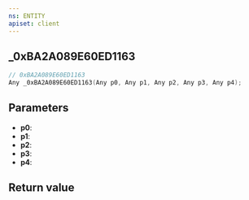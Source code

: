 ```yaml
---
ns: ENTITY
apiset: client
---
```

## _0xBA2A089E60ED1163

```c
// 0xBA2A089E60ED1163
Any _0xBA2A089E60ED1163(Any p0, Any p1, Any p2, Any p3, Any p4);
```


## Parameters
* **p0**:
* **p1**:
* **p2**:
* **p3**:
* **p4**:

## Return value